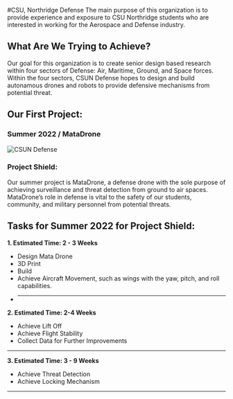 #CSU, Northridge Defense
The main purpose of this organization is to provide experience and exposure to CSU Northridge students who are interested in working for the Aerospace and Defense industry. 

## What Are We Trying to Achieve?
Our goal for this organization is to create senior design based research within four sectors of Defense: Air, Maritime, Ground, and Space forces. 
Within the four sectors, CSUN Defense hopes to design and build autonamous drones and robots to provide defensive mechanisms from potential threat. 

## Our First Project:
### Summer 2022 / MataDrone
![CSUN Defense](/Air-Force/imgs/firstDesign.png)

### Project Shield:
Our summer project is MataDrone, a defense drone with the sole purpose of achieving surveillance and threat detection from ground to air spaces.
MataDrone’s role in defense is vital to the safety of our students, community, and military personnel from potential threats.

Tasks for Summer 2022 for Project Shield:
---
**1. Estimated Time: 2 - 3 Weeks**
* Design Mata Drone
* 3D Print
* Build
* Achieve Aircraft Movement, such as wings with the yaw, pitch, and roll capabilities.
* ---
**2. Estimated Time: 2-4 Weeks**
* Achieve Lift Off
* Achieve Flight Stability
* Collect Data for Further Improvements
---
**3. Estimated Time: 3 - 9 Weeks**
* Achieve Threat Detection
* Achieve Locking Mechanism
---

